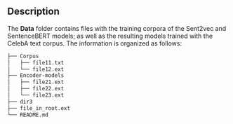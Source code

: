 ## Description
The **Data** folder contains files with the training corpora of the Sent2vec and SentenceBERT models; as well as the resulting models trained with the CelebA text corpus. The information is organized as follows:

```bash
├── Corpus
│   ├── file11.txt
│   └── file12.ext
├── Encoder-models
│   ├── file21.ext
│   ├── file22.ext
│   └── file23.ext
├── dir3
├── file_in_root.ext
└── README.md
```


